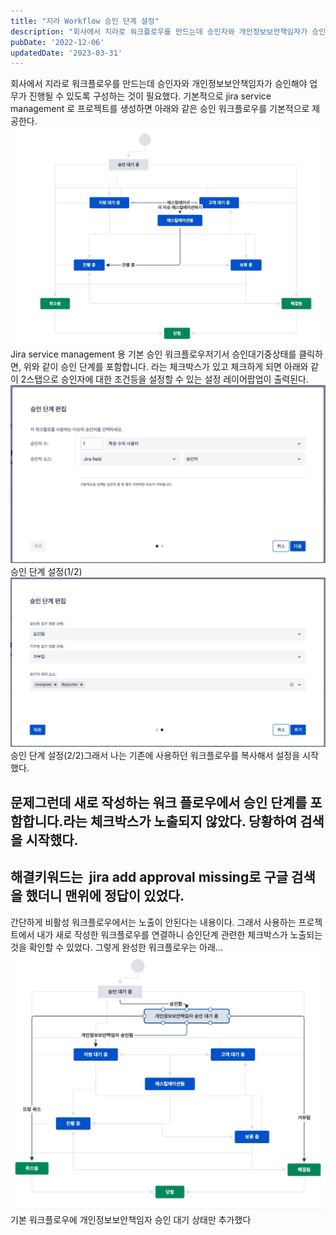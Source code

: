 ```yaml
---
title: "지라 Workflow 승인 단계 설정"
description: "회사에서 지라로 워크플로우를 만드는데 승인자와 개인정보보안책임자가 승인해야 업무가 진행될 수 있도록 구성하는 것이 필요했다.  기본적으로 jira service management 로 프로젝트를 생성하면 아래와 같은 승인 워크플로우를 기본적으로 제공한다.  저기서 승인대기중상태를 클릭하..."
pubDate: '2022-12-06'
updatedDate: '2023-03-31'
---
```


회사에서 지라로 워크플로우를 만드는데 승인자와 개인정보보안책임자가 승인해야 업무가 진행될 수 있도록 구성하는 것이 필요했다.
기본적으로 jira service management 로 프로젝트를 생성하면 아래와 같은 승인 워크플로우를 기본적으로 제공한다.
![Jira service management 용 기본 승인 워크플로우](/content/images/2022/12/DraggedImage.jpeg)Jira service management 용 기본 승인 워크플로우저기서 승인대기중상태를 클릭하면,
위와 같이 승인 단계를 포함합니다. 라는 체크박스가 있고 체크하게 되면 아래와 같이 2스탭으로 승인자에 대한 조건등을 설정할 수 있는 설정 레이어팝업이 출력된다.
![승인 단계 설정(1/2)](/content/images/2022/12/DraggedImage-2.jpeg)승인 단계 설정(1/2)![승인 단계 설정(2/2)](/content/images/2022/12/DraggedImage-3.jpeg)승인 단계 설정(2/2)그래서 나는 기존에 사용하던 워크플로우를 복사해서 설정을 시작했다.

## 문제그런데 새로 작성하는 워크 플로우에서 승인 단계를 포함합니다.라는 체크박스가 노출되지 않았다. 당황하여 검색을 시작했다.

## 해결키워드는  jira add approval missing로 구글 검색을 했더니 맨위에 정답이 있었다.

간단하게 비활성 워크플로우에서는 노출이 안된다는 내용이다.
그래서 사용하는 프로젝트에서 내가 새로 작성한 워크플로우를 연결하니 승인단계 관련한 체크박스가 노출되는 것을 확인할 수 있었다.
그렇게 완성한 워크플로우는 아래…
![기본 워크플로우에 개인정보보안책임자 승인 대기 상태만 추가했다](/content/images/2022/12/DraggedImage-5.jpeg)기본 워크플로우에 개인정보보안책임자 승인 대기 상태만 추가했다